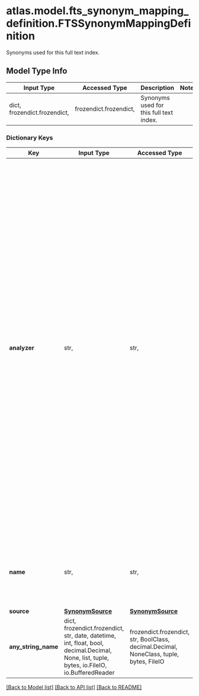 # atlas.model.fts_synonym_mapping_definition.FTSSynonymMappingDefinition

Synonyms used for this full text index.

## Model Type Info
Input Type | Accessed Type | Description | Notes
------------ | ------------- | ------------- | -------------
dict, frozendict.frozendict,  | frozendict.frozendict,  | Synonyms used for this full text index. | 

### Dictionary Keys
Key | Input Type | Accessed Type | Description | Notes
------------ | ------------- | ------------- | ------------- | -------------
**analyzer** | str,  | str,  | Specific pre-defined method chosen to apply to the synonyms to be searched. | must be one of ["lucene.standard", "lucene.simple", "lucene.whitespace", "lucene.keyword", "lucene.arabic", "lucene.armenian", "lucene.basque", "lucene.bengali", "lucene.brazilian", "lucene.bulgarian", "lucene.catalan", "lucene.chinese", "lucene.cjk", "lucene.czech", "lucene.danish", "lucene.dutch", "lucene.english", "lucene.finnish", "lucene.french", "lucene.galician", "lucene.german", "lucene.greek", "lucene.hindi", "lucene.hungarian", "lucene.indonesian", "lucene.irish", "lucene.italian", "lucene.japanese", "lucene.korean", "lucene.kuromoji", "lucene.latvian", "lucene.lithuanian", "lucene.morfologik", "lucene.nori", "lucene.norwegian", "lucene.persian", "lucene.portuguese", "lucene.romanian", "lucene.russian", "lucene.smartcn", "lucene.sorani", "lucene.spanish", "lucene.swedish", "lucene.thai", "lucene.turkish", "lucene.ukrainian", ] if omitted the server will use the default value of "lucene.standard"
**name** | str,  | str,  | Human-readable label that identifies the synonym definition. Each **synonym.name** must be unique within the same index definition. | 
**source** | [**SynonymSource**](SynonymSource.md) | [**SynonymSource**](SynonymSource.md) |  | 
**any_string_name** | dict, frozendict.frozendict, str, date, datetime, int, float, bool, decimal.Decimal, None, list, tuple, bytes, io.FileIO, io.BufferedReader | frozendict.frozendict, str, BoolClass, decimal.Decimal, NoneClass, tuple, bytes, FileIO | any string name can be used but the value must be the correct type | [optional]

[[Back to Model list]](../../README.md#documentation-for-models) [[Back to API list]](../../README.md#documentation-for-api-endpoints) [[Back to README]](../../README.md)

